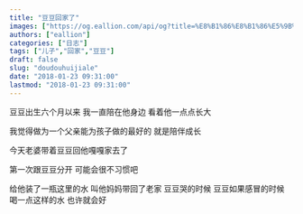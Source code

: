 ```yaml
---
title: "豆豆回家了"
images: ["https://og.eallion.com/api/og?title=%E8%B1%86%E8%B1%86%E5%9B%9E%E5%AE%B6%E4%BA%86"]
authors: ["eallion"]
categories: ["日志"]
tags: ["儿子","回家","豆豆"]
draft: false
slug: "doudouhuijiale"
date: "2018-01-23 09:31:00"
lastmod: "2018-01-23 09:31:00"
---
```


豆豆出生六个月以来
我一直陪在他身边
看着他一点点长大

我觉得做为一个父亲能为孩子做的最好的
就是陪伴成长

今天老婆带着豆豆回他嘎嘎家去了

第一次跟豆豆分开
可能会很不习惯吧

给他装了一瓶这里的水
叫他妈妈带回了老家
豆豆哭的时候
豆豆如果感冒的时候
喝一点这样的水
也许就会好
